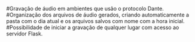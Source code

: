 #Gravação de áudio em ambientes que usão o protocolo Dante.
#Organização dos arquivos de áudio gerados, criando automaticamente a pasta com o dia atual e os arquivos salvos com nome com a hora inicial.
#Possibilidade de iniciar a gravação de qualquer lugar com acesso ao servidor Flask.
